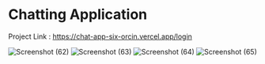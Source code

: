 # Chatting Application
Project Link : https://chat-app-six-orcin.vercel.app/login


![Screenshot (62)](https://user-images.githubusercontent.com/116058405/229280177-cb1a7eb2-39eb-4b9f-bab4-5751c176984e.png)
![Screenshot (63)](https://user-images.githubusercontent.com/116058405/229280187-ff398340-be4b-40b4-80b1-c4fa741ea2e1.png)
![Screenshot (64)](https://user-images.githubusercontent.com/116058405/229280196-2be53bce-03c9-4bfc-b496-62be4da7f2af.png)
![Screenshot (65)](https://user-images.githubusercontent.com/116058405/229280201-8f59f4df-8855-4900-af96-32de790250e6.png)
